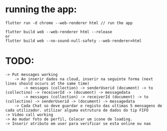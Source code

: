 

# running the app:
    flutter run -d chrome --web-renderer html // run the app
    
    flutter build web --web-renderer html --release
    or 
    flutter build web --no-sound-null-safety --web-renderer=html


# TODO:
    -> Put messages working
        -> Ao inserir dados na cloud, inserir na seguinte forma (next lines should occurs at the same time)
            -> messages (collection) -> senderUserid (document) -> to (collectino) -> receiverId -> (document) -> messagedata  
            -> messages (collection) -> receiverId (document) -> to (collectino) -> senderUserid -> (document) -> messagedata
        -> Cada Chat so deve guardar o registo das ultimas 5 mensagens de cada utilizador. utilizar alguma estrutura de dados do tip FIFO
    -> Video call working
    -> Ao mudar foto de perfil, Colocar um icone de loading.
    -> Inserir atributo em user para verificar se esta online ou nao

    
